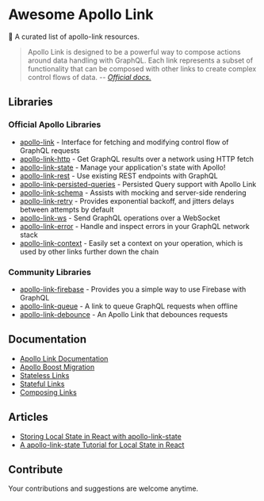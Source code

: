 # Awesome Apollo Link
🔗 A curated list of apollo-link resources.

> Apollo Link is designed to be a powerful way to compose actions around data handling with GraphQL. Each link represents a subset of functionality that can be composed with other links to create complex control flows of data. 
> -- <cite><a href="https://www.apollographql.com/docs/link/links/context.html">Official docs.</a></cite>




## Libraries

### Official Apollo Libraries
- [apollo-link](https://github.com/apollographql/apollo-link) - Interface for fetching and modifying control flow of GraphQL requests
- [apollo-link-http](https://github.com/apollographql/apollo-link/tree/master/packages/apollo-link-http) - Get GraphQL results over a network using HTTP fetch
- [apollo-link-state](https://github.com/apollographql/apollo-link-state) - Manage your application's state with Apollo!
- [apollo-link-rest](https://github.com/apollographql/apollo-link-rest) - Use existing REST endpoints with GraphQL
- [apollo-link-persisted-queries](https://github.com/apollographql/apollo-link-persisted-queries) - Persisted Query support with Apollo Link
- [apollo-link-schema](https://github.com/apollographql/apollo-link/tree/master/packages/apollo-link-schema) - Assists with mocking and server-side rendering
- [apollo-link-retry](https://github.com/apollographql/apollo-link/tree/master/packages/apollo-link-retry) - Provides exponential backoff, and jitters delays between attempts by default 
- [apollo-link-ws](https://github.com/apollographql/apollo-link/tree/master/packages/apollo-link-ws) - Send GraphQL operations over a WebSocket
- [apollo-link-error](https://github.com/apollographql/apollo-link/tree/master/packages/apollo-link-error) - Handle and inspect errors in your GraphQL network stack
- [apollo-link-context](https://github.com/apollographql/apollo-link/tree/master/packages/apollo-link-context) - Easily set a context on your operation, which is used by other links further down the chain


### Community Libraries
- [apollo-link-firebase](https://github.com/Canner/apollo-link-firebase) - Provides you a simple way to use Firebase with GraphQL
- [apollo-link-queue](https://github.com/helfer/apollo-link-queue) - A link to queue GraphQL requests when offline
- [apollo-link-debounce](https://github.com/helfer/apollo-link-debounce) - An Apollo Link that debounces requests


## Documentation
- [Apollo Link Documentation](https://www.apollographql.com/docs/link/)  
- [Apollo Boost Migration](https://www.apollographql.com/docs/react/advanced/boost-migration.html)
- [Stateless Links](https://www.apollographql.com/docs/link/stateless.html)
- [Stateful Links](https://www.apollographql.com/docs/link/stateful.html)
- [Composing Links](https://www.apollographql.com/docs/link/composition.html)

## Articles
- [Storing Local State in React with apollo-link-state](https://hackernoon.com/storing-local-state-in-react-with-apollo-link-state-738f6ca45569)
- [A apollo-link-state Tutorial for Local State in React](https://www.robinwieruch.de/react-apollo-link-state-tutorial/)

## Contribute
Your contributions and suggestions are welcome anytime.


